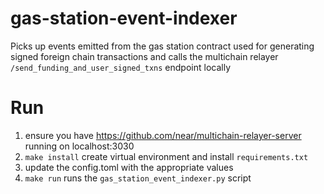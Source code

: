 # gas-station-event-indexer
Picks up events emitted from the gas station contract used for generating signed foreign chain transactions and calls the multichain relayer `/send_funding_and_user_signed_txns` endpoint locally

# Run
1. ensure you have https://github.com/near/multichain-relayer-server running on localhost:3030
2. `make install` create virtual environment and install `requirements.txt`
2. update the config.toml with the appropriate values
3. `make run` runs the `gas_station_event_indexer.py` script
